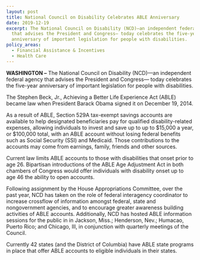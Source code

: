 ```yaml
---
layout: post
title: National Council on Disability Celebrates ABLE Anniversary
date: 2019-12-19
excerpt: The National Council on Disability (NCD)—an independent federal agency
  that advises the President and Congress— today celebrates the five-year
  anniversary of important legislation for people with disabilities.
policy_areas:
  - Financial Assistance & Incentives
  - Health Care
---
```

**WASHINGTON –** The National Council on Disability (NCD)—an independent federal agency that advises the President and Congress— today celebrates the five-year anniversary of important legislation for people with disabilities.

The Stephen Beck, Jr., Achieving a Better Life Experience Act (ABLE) became law when President Barack Obama signed it on December 19, 2014.

As a result of ABLE, Section 529A tax-exempt savings accounts are available to help designated beneficiaries pay for qualified disability-related expenses, allowing individuals to invest and save up to up to $15,000 a year, or $100,000 total, with an ABLE account without losing federal benefits such as Social Security (SSI) and Medicaid. Those contributions to the accounts may come from earnings, family, friends and other sources.

Current law limits ABLE accounts to those with disabilities that onset prior to age 26. Bipartisan introductions of the ABLE Age Adjustment Act in both chambers of Congress would offer individuals with disability onset up to age 46 the ability to open accounts.

Following assignment by the House Appropriations Committee, over the past year, NCD has taken on the role of federal interagency coordinator to increase crossflow of information amongst federal, state and nongovernment agencies, and to encourage greater awareness building activities of ABLE accounts. Additionally, NCD has hosted ABLE information sessions for the public in in Jackson, Miss.; Henderson, Nev.; Humacao, Puerto Rico; and Chicago, Ill, in conjunction with quarterly meetings of the Council.

Currently 42 states (and the District of Columbia) have ABLE state programs in place that offer ABLE accounts to eligible individuals in their states.